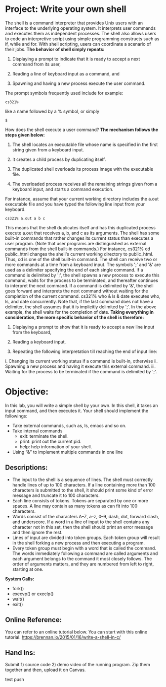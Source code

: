 # Project: Write your own shell
The shell is a command interpreter that provides Unix users with an interface to the underlying operating system. It interprets user commands and executes them as independent processes. The shell also allows users to code an interpretive script using simple programming constructs such as if, while and for. With shell scripting, users can coordinate a scenario of their jobs. **The behavior of shell simply repeats:**

1. Displaying a prompt to indicate that it is ready to accept a next command from its user,

2. Reading a line of keyboard input as a command, and

3. Spawning and having a new process execute the user command.

The prompt symbols frequently used include for example:

```
cs321%
```

like a name followed by a % symbol, or simply

```
$
```

How does the shell execute a user command? **The mechanism follows the steps given below:**

1. The shell locates an executable file whose name is specified in the first string given from a keyboard input.

2. It creates a child process by duplicating itself.

3. The duplicated shell overloads its process image with the executable file.

4. The overloaded process receives all the remaining strings given from a keyboard input, and starts a command execution.

For instance, assume that your current working directory includes the a.out executable file and you have typed the following line input from your keyboard.

```
cs321% a.out a b c
```

This means that the shell duplicates itself and has this duplicated process execute a.out that receives a, b, and c as its arguments. The shell has some built-in commands that rather changes its current status than executes a user program. (Note that user programs are distinguished as external commands from the shell built-in commands.) For instance, cs321% cd public_html changes the shell's current working directory to public_html. Thus, cd is one of the shell built-in command. The shell can receive two or more commands at a time from a keyboard input. The symbols ';' and '&' are used as a delimiter specifying the end of each single command. If a command is delimited by ';', the shell spawns a new process to execute this command, waits for the process to be terminated, and
thereafter continues to interpret the next command. If a command is delimited by '&', the shell goes forward and interprets the next command without waiting for the completion of the current command. cs321% who & ls & date executes who, ls, and date concurrently. Note that, if the last command does not have a delimiter, the shell assumes that it is implicitly delimited by ';'. In the above example, the shell waits for the completion of date.
**Taking everything in consideration, the more specific behavior of the shell is therefore:**

1. Displaying a prompt to show that it is ready to accept a new line input from the keyboard,

2. Reading a keyboard input,

3. Repeating the following interpretation till reaching the end of input line:

  i. Changing its current working status if a command is built-in,
otherwise
  ii. Spawning a new process and having it execute this external
command.
  iii. Waiting for the process to be terminated if the command is delimited by ';'.

# Objective:
In this lab, you will write a simple shell by your own. In this shell, it takes an input command, and then executes it. Your shell should implement the followings:
* Take external commands, such as, ls, emacs and so on.
* Take internal commands
  * exit: terminate the shell.
  * print: print out the current pid.
  * help: help information of your shell.
* Using “&” to implement multiple commands in one line
## Descriptions:
* The input to the shell is a sequence of lines. The shell must correctly handle
lines of up to 100 characters. If a line containing more than 100 characters is
submitted to the shell, it should print some kind of error message and truncate
it to 100 characters.
* Each line consists of tokens. Tokens are separated by one or more spaces. A
line may contain as many tokens as can fit into 100 characters.
* Words consist of the characters A–Z, a–z, 0–9, dash, dot, forward slash, and
underscore. If a word in a line of input to the shell contains any character not
in this set, then the shell should print an error message and then ignore the
rest.
* Lines of input are divided into token groups. Each token group will result in
the shell forking a new process and then executing a program.
* Every token group must begin with a word that is called the command. The
words immediately following a command are called arguments and each
argument belongs to the command it most closely follows. The order of
arguments matters, and they are numbered from left to right, starting at one.

**System Calls:**
* fork()
* execvp() or execlp()
* wait()
* exit()
## Online Reference:
You can refer to an online tutorial below. You can start with this online tutorial.
https://brennan.io/2015/01/16/write-a-shell-in-c/
## Hand Ins:
Submit 1) source code 2) demo video of the running program. Zip them together and
then, upload it on Canvas.

test push